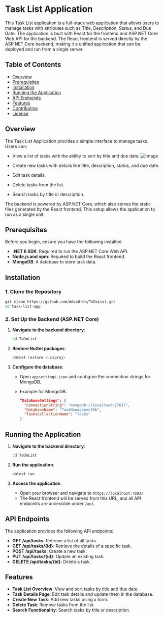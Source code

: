# Task List Application

This Task List application is a full-stack web application that allows users to manage tasks with attributes such as Title, Description, Status, and Due Date. The application is built with React for the frontend and ASP.NET Core Web API for the backend. The React frontend is served directly by the ASP.NET Core backend, making it a unified application that can be deployed and run from a single server.

## Table of Contents

- [Overview](#overview)
- [Prerequisites](#prerequisites)
- [Installation](#installation)
- [Running the Application](#running-the-application)
- [API Endpoints](#api-endpoints)
- [Features](#features)
- [Contributing](#contributing)
- [License](#license)

## Overview

The Task List Application provides a simple interface to manage tasks. Users can:

- View a list of tasks with the ability to sort by title and due date.
  ![image](https://github.com/user-attachments/assets/fda3be07-652a-4c97-aa9b-40f96a416283)

- Create new tasks with details like title, description, status, and due date.
- Edit task details.
- Delete tasks from the list.
- Search tasks by title or description.

The backend is powered by ASP.NET Core, which also serves the static files generated by the React frontend. This setup allows the application to run as a single unit.

## Prerequisites

Before you begin, ensure you have the following installed:

- **.NET 6 SDK**: Required to run the ASP.NET Core Web API.
- **Node.js and npm**: Required to build the React frontend.
- **MongoDB**: A database to store task data.

## Installation

### 1. Clone the Repository

```bash
git clone https://github.com/AdvaOren/ToDoList.git
cd task-list-app
```

### 2. Set Up the Backend (ASP.NET Core)

1. **Navigate to the backend directory**:

    ```bash
    cd ToDoList
    ```

2. **Restore NuGet packages**:

    ```bash
    dotnet restore <.csproj>
    ```

3. **Configure the database**:

    - Open `appsettings.json` and configure the connection strings for MongoDB.
    - Example for MongoDB:

      ```json
      "DatabaseSettings": {
        "ConnectionString": "mongodb://localhost:27017",
        "DatabaseName": "TaskManagementDb",
        "TasksCollectionName": "Tasks"
      }
      ```


## Running the Application

1. **Navigate to the backend directory**:

    ```bash
    cd ToDoList
    ```

2. **Run the application**:

    ```bash
    dotnet run
    ```

3. **Access the application**:

    - Open your browser and navigate to `https://localhost:7093/`.
    - The React frontend will be served from this URL, and all API endpoints are accessible under `/api`.

## API Endpoints

The application provides the following API endpoints:

- **GET /api/tasks**: Retrieve a list of all tasks.
- **GET /api/tasks/{id}**: Retrieve the details of a specific task.
- **POST /api/tasks**: Create a new task.
- **PUT /api/tasks/{id}**: Update an existing task.
- **DELETE /api/tasks/{id}**: Delete a task.

## Features

- **Task List Overview**: View and sort tasks by title and due date.
- **Task Details Page**: Edit task details and update them in the database.
- **Create New Task**: Add new tasks using a form.
- **Delete Task**: Remove tasks from the list.
- **Search Functionality**: Search tasks by title or description.
